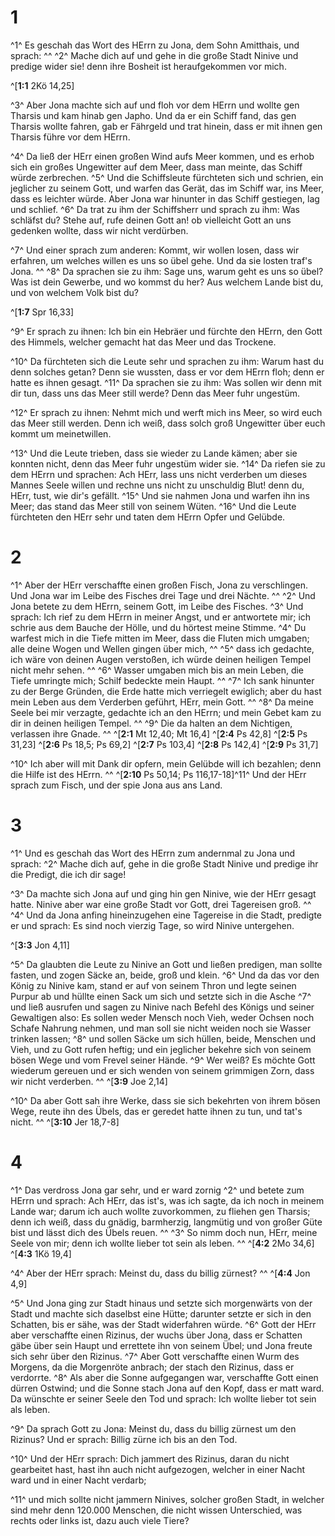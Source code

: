 # 1
^1^ Es geschah das Wort des HErrn zu Jona, dem Sohn Amitthais, und sprach: ^^ ^2^ Mache dich auf und gehe in die große Stadt Ninive und predige wider sie! denn ihre Bosheit ist heraufgekommen vor mich. 

^[**1:1** 2Kö 14,25]

^3^ Aber Jona machte sich auf und floh vor dem HErrn und wollte gen Tharsis und kam hinab gen Japho. Und da er ein Schiff fand, das gen Tharsis wollte fahren, gab er Fährgeld und trat hinein, dass er mit ihnen gen Tharsis führe vor dem HErrn. 


^4^ Da ließ der HErr einen großen Wind aufs Meer kommen, und es erhob sich ein großes Ungewitter auf dem Meer, dass man meinte, das Schiff würde zerbrechen. ^5^ Und die Schiffsleute fürchteten sich und schrien, ein jeglicher zu seinem Gott, und warfen das Gerät, das im Schiff war, ins Meer, dass es leichter würde. Aber Jona war hinunter in das Schiff gestiegen, lag und schlief. ^6^ Da trat zu ihm der Schiffsherr und sprach zu ihm: Was schläfst du? Stehe auf, rufe deinen Gott an! ob vielleicht Gott an uns gedenken wollte, dass wir nicht verdürben. 


^7^ Und einer sprach zum anderen: Kommt, wir wollen losen, dass wir erfahren, um welches willen es uns so übel gehe. Und da sie losten traf's Jona. ^^ ^8^ Da sprachen sie zu ihm: Sage uns, warum geht es uns so übel? Was ist dein Gewerbe, und wo kommst du her? Aus welchem Lande bist du, und von welchem Volk bist du? 

^[**1:7** Spr 16,33]

^9^ Er sprach zu ihnen: Ich bin ein Hebräer und fürchte den HErrn, den Gott des Himmels, welcher gemacht hat das Meer und das Trockene. 


^10^ Da fürchteten sich die Leute sehr und sprachen zu ihm: Warum hast du denn solches getan? Denn sie wussten, dass er vor dem HErrn floh; denn er hatte es ihnen gesagt. ^11^ Da sprachen sie zu ihm: Was sollen wir denn mit dir tun, dass uns das Meer still werde? Denn das Meer fuhr ungestüm. 


^12^ Er sprach zu ihnen: Nehmt mich und werft mich ins Meer, so wird euch das Meer still werden. Denn ich weiß, dass solch groß Ungewitter über euch kommt um meinetwillen. 


^13^ Und die Leute trieben, dass sie wieder zu Lande kämen; aber sie konnten nicht, denn das Meer fuhr ungestüm wider sie. ^14^ Da riefen sie zu dem HErrn und sprachen: Ach HErr, lass uns nicht verderben um dieses Mannes Seele willen und rechne uns nicht zu unschuldig Blut! denn du, HErr, tust, wie dir's gefällt. ^15^ Und sie nahmen Jona und warfen ihn ins Meer; das stand das Meer still von seinem Wüten. ^16^ Und die Leute fürchteten den HErr sehr und taten dem HErrn Opfer und Gelübde.
# 2
^1^ Aber der HErr verschaffte einen großen Fisch, Jona zu verschlingen. Und Jona war im Leibe des Fisches drei Tage und drei Nächte. ^^ ^2^ Und Jona betete zu dem HErrn, seinem Gott, im Leibe des Fisches. ^3^ Und sprach: Ich rief zu dem HErrn in meiner Angst, und er antwortete mir; ich schrie aus dem Bauche der Hölle, und du hörtest meine Stimme. ^4^ Du warfest mich in die Tiefe mitten im Meer, dass die Fluten mich umgaben; alle deine Wogen und Wellen gingen über mich, ^^ ^5^ dass ich gedachte, ich wäre von deinen Augen verstoßen, ich würde deinen heiligen Tempel nicht mehr sehen. ^^ ^6^ Wasser umgaben mich bis an mein Leben, die Tiefe umringte mich; Schilf bedeckte mein Haupt. ^^ ^7^ Ich sank hinunter zu der Berge Gründen, die Erde hatte mich verriegelt ewiglich; aber du hast mein Leben aus dem Verderben geführt, HErr, mein Gott. ^^ ^8^ Da meine Seele bei mir verzagte, gedachte ich an den HErrn; und mein Gebet kam zu dir in deinen heiligen Tempel. ^^ ^9^ Die da halten an dem Nichtigen, verlassen ihre Gnade. 
^^ 
^[**2:1** Mt 12,40; Mt 16,4] ^[**2:4** Ps 42,8] ^[**2:5** Ps 31,23] ^[**2:6** Ps 18,5; Ps 69,2] ^[**2:7** Ps 103,4] ^[**2:8** Ps 142,4] ^[**2:9** Ps 31,7]

^10^ Ich aber will mit Dank dir opfern, mein Gelübde will ich bezahlen; denn die Hilfe ist des HErrn. 
^^ 
^[**2:10** Ps 50,14; Ps 116,17-18]^11^ Und der HErr sprach zum Fisch, und der spie Jona aus ans Land.
# 3
^1^ Und es geschah das Wort des HErrn zum andernmal zu Jona und sprach: ^2^ Mache dich auf, gehe in die große Stadt Ninive und predige ihr die Predigt, die ich dir sage! 


^3^ Da machte sich Jona auf und ging hin gen Ninive, wie der HErr gesagt hatte. Ninive aber war eine große Stadt vor Gott, drei Tagereisen groß. ^^ ^4^ Und da Jona anfing hineinzugehen eine Tagereise in die Stadt, predigte er und sprach: Es sind noch vierzig Tage, so wird Ninive untergehen. 

^[**3:3** Jon 4,11]

^5^ Da glaubten die Leute zu Ninive an Gott und ließen predigen, man sollte fasten, und zogen Säcke an, beide, groß und klein. ^6^ Und da das vor den König zu Ninive kam, stand er auf von seinem Thron und legte seinen Purpur ab und hüllte einen Sack um sich und setzte sich in die Asche ^7^ und ließ ausrufen und sagen zu Ninive nach Befehl des Königs und seiner Gewaltigen also: Es sollen weder Mensch noch Vieh, weder Ochsen noch Schafe Nahrung nehmen, und man soll sie nicht weiden noch sie Wasser trinken lassen; ^8^ und sollen Säcke um sich hüllen, beide, Menschen und Vieh, und zu Gott rufen heftig; und ein jeglicher bekehre sich von seinem bösen Wege und vom Frevel seiner Hände. ^9^ Wer weiß? Es möchte Gott wiederum gereuen und er sich wenden von seinem grimmigen Zorn, dass wir nicht verderben. 
^^ 
^[**3:9** Joe 2,14]

^10^ Da aber Gott sah ihre Werke, dass sie sich bekehrten von ihrem bösen Wege, reute ihn des Übels, das er geredet hatte ihnen zu tun, und tat's nicht. ^^ 
^[**3:10** Jer 18,7-8] 
# 4
^1^ Das verdross Jona gar sehr, und er ward zornig ^2^ und betete zum HErrn und sprach: Ach HErr, das ist's, was ich sagte, da ich noch in meinem Lande war; darum ich auch wollte zuvorkommen, zu fliehen gen Tharsis; denn ich weiß, dass du gnädig, barmherzig, langmütig und von großer Güte bist und lässt dich des Übels reuen. ^^ ^3^ So nimm doch nun, HErr, meine Seele von mir; denn ich wollte lieber tot sein als leben. 
^^ 
^[**4:2** 2Mo 34,6] ^[**4:3** 1Kö 19,4]

^4^ Aber der HErr sprach: Meinst du, dass du billig zürnest? 
^^ 
^[**4:4** Jon 4,9]

^5^ Und Jona ging zur Stadt hinaus und setzte sich morgenwärts von der Stadt und machte sich daselbst eine Hütte; darunter setzte er sich in den Schatten, bis er sähe, was der Stadt widerfahren würde. ^6^ Gott der HErr aber verschaffte einen Rizinus, der wuchs über Jona, dass er Schatten gäbe über sein Haupt und errettete ihn von seinem Übel; und Jona freute sich sehr über den Rizinus. ^7^ Aber Gott verschaffte einen Wurm des Morgens, da die Morgenröte anbrach; der stach den Rizinus, dass er verdorrte. ^8^ Als aber die Sonne aufgegangen war, verschaffte Gott einen dürren Ostwind; und die Sonne stach Jona auf den Kopf, dass er matt ward. Da wünschte er seiner Seele den Tod und sprach: Ich wollte lieber tot sein als leben. 


^9^ Da sprach Gott zu Jona: Meinst du, dass du billig zürnest um den Rizinus? Und er sprach: Billig zürne ich bis an den Tod. 


^10^ Und der HErr sprach: Dich jammert des Rizinus, daran du nicht gearbeitet hast, hast ihn auch nicht aufgezogen, welcher in einer Nacht ward und in einer Nacht verdarb; 


^11^ und mich sollte nicht jammern Ninives, solcher großen Stadt, in welcher sind mehr denn 120.000 Menschen, die nicht wissen Unterschied, was rechts oder links ist, dazu auch viele Tiere?